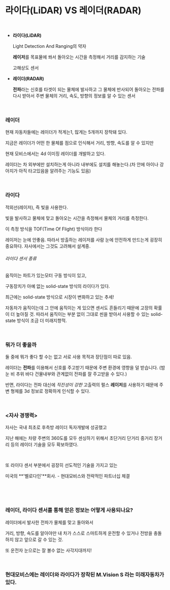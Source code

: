 # 라이다(LiDAR) VS 레이더(RADAR)

​    

* **라이다(LiDAR)**

  Light Detection And Ranging의 약자

  **레이저**를 목표물에 쏴서 돌아오는 시간을 측정해서 거리를 감지하는 기술

  고해상도 센서 

* **레이더(RADAR)**

  **전파**라는 신호를 타겟이 되는 물체에 발사하고
  그 물체에 반사되어 돌아오는 전파를 다시 받아서
  주변 물체의 거리, 속도, 방향의 정보를 알 수 있는 센서

​    

### 레이더

현재 자동차들에는 레이더가 적게는1, 많게는 5개까지 장착돼 있다.

지금은 레이더가 어떤 한 물체를 점으로 인식해서  거리, 방향, 속도를 알 수 있지만 

현재 모비스에서는 4d 이미징 레이더를 개발하고 있다.

레이더는 차 외부에만 설치하는게 아니라 내부에도 설치를 해놓는다.(차 안에 아이나 강아지가 아직 타고있음을 알려주는 기능도 있음)

​    

### 라이다

적외선(레이저), 즉 빛을 사용한다.

빛을 발사하고 물체에 맞고 돌아오는 시간을 측정해서 물체의 거리를 측정한다.

이 측정 방식을 TOF(Time Of Flight) 방식이라 한다

레이저는 눈에 안좋음. 따라서 방출하는 레이저를 사람 눈에 안전하게 만드는게 굉장히 중요하다. 자사에서는 그것도 고려해서 설계중.

###### 라이다 센서 종류

움직이는 파트가 있는모터 구동 방식이 있고,

구동장치가 아예 없는 solid-state 방식의 라이다가 있다.

최근에는 solid-state 방식으로 시장이 변화하고 있는 추세!

자동차가 움직이는데 그 안에 움직이는 게 있으면 센서도 흔들리기 때문에 고장의 확률이 더 높아질 것. 따라서 움직이는 부분 없이 그대로 씬을 받아서 사용할 수 있는 solid-state 방식이 조금 더 미래지향적.

​    

### 뭐가 더 좋을까

둘 중에 뭐가 좋다 할 수는 없고 서로 사용 목적과 장단점이 따로 있음.

레이더는 **전파**를 이용해서 신호를 주고받기 때문에 주변 환경에 영향을 덜 받습니다. (밤 눈 비 추위 바다 건물내부와 관계없이 전파를 잘 주고받을 수 있다.)

반면, 라이다는 전파 대신에 *직진성이 강한* 고출력의 펄스 **레이저**를 사용하기 때문에 주변 형체를 3d 정보로 정확하게 인식할 수 있다.

​    

### <자사 경쟁력>

자사는 국내 최초로 후측방 레이더 독자개발에 성공했고

지난 해에는 차량 주변의 360도를 모두 센싱하기 위해서 초단거리 단거리 중거리 장거리 등의 레이더 기술을 모두 확보하였다.

​    

또 라이다 센서 부분에서 굉장히 선도적인 기술을 가지고 있는 

미국의 **'벨로다인'**회사. - 현대모비스와 전략적인 파트너십 체결

​    

​    

### 레이더, 라이다 센서를 통해 얻은 정보는 어떻게 사용되나요?

레이더에서 발사한 전파가 물체를 맞고 돌아와서 

거리, 방향, 속도를 알아야만 내 차가 스스로 스마트하게 운전할 수 있거나 전방을 충돌하지 않고 앞으로 갈 수 있는 것.

또 운전자 눈으로는 잘 볼수 없는 사각지대까지!

​    

### 현대모비스에는 레이더와 라이다가 장착된 M.Vision S 라는 미래자동차가 있다. 

